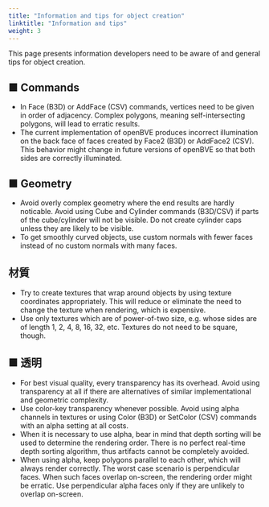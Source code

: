 ```yaml
---
title: "Information and tips for object creation"
linktitle: "Information and tips"
weight: 3
---
```


This page presents information developers need to be aware of and general tips for object creation.

## ■ Commands

- In Face (B3D) or AddFace (CSV) commands, vertices need to be given in order of adjacency. Complex polygons, meaning self-intersecting polygons, will lead to erratic results.
- The current implementation of openBVE produces incorrect illumination on the back face of faces created by Face2 (B3D) or AddFace2 (CSV). This behavior might change in future versions of openBVE so that both sides are correctly illuminated.

## ■ Geometry

- Avoid overly complex geometry where the end results are hardly noticable. Avoid using Cube and Cylinder commands (B3D/CSV) if parts of the cube/cylinder will not be visible. Do not create cylinder caps unless they are likely to be visible.
- To get smoothly curved objects, use custom normals with fewer faces instead of no custom normals with many faces.

## 材質

- Try to create textures that wrap around objects by using texture coordinates appropriately. This will reduce or eliminate the need to change the texture when rendering, which is expensive.
- Use only textures which are of power-of-two size, e.g. whose sides are of length 1, 2, 4, 8, 16, 32, etc. Textures do not need to be square, though.

## ■ 透明

- For best visual quality, every transparency has its overhead. Avoid using transparency at all if there are alternatives of similar implementational and geometric complexity.
- Use color-key transparency whenever possible. Avoid using alpha channels in textures or using Color (B3D) or SetColor (CSV) commands with an alpha setting at all costs.
- When it is necessary to use alpha, bear in mind that depth sorting will be used to determine the rendering order. There is no perfect real-time depth sorting algorithm, thus artifacts cannot be completely avoided.
- When using alpha, keep polygons parallel to each other, which will always render correctly. The worst case scenario is perpendicular faces. When such faces overlap on-screen, the rendering order might be erratic. Use perpendicular alpha faces only if they are unlikely to overlap on-screen.